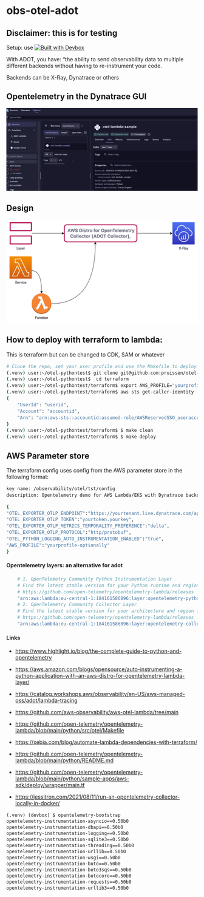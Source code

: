 # obs-otel-adot
## Disclaimer: this is for testing
Setup: use [![Built with Devbox](https://www.jetify.com/img/devbox/shield_galaxy.svg)](https://www.jetify.com/devbox/docs/contributor-quickstart/)

With ADOT, you have: “the ability to send observability data to multiple different backends without having to re-instrument your code.

Backends can be X-Ray, Dynatrace or others

## Opentelemetry in the Dynatrace GUI
![Alt text](docs/images/result.png?raw=true "Adot Dynatrace")

## Design
![Alt text](docs/images/adot-layer.png?raw=true "Adot Dynatrace")

## How to deploy with terraform to lambda:
This is terraform but can be changed to CDK, SAM or whatever
```bash
# Clone the repo, set your user profile and use the Makefile to deploy the lambda
(.venv) user:~/otel-pythontest$ git clone git@github.com:pruissen/otel-pythontest.git
(.venv) user:~/otel-pythontest$  cd terraform
(.venv) user:~/otel-pythontest/terraform$ export AWS_PROFILE="yourprofile"
(.venv) user:~/otel-pythontest/terraform$ aws sts get-caller-identity
{
    "UserId": "userid",
    "Account": "accountid",
    "Arn": "arn:aws:sts::accountid:assumed-role/AWSReservedSSO_useraccountname"
}
(.venv) user:~/otel-pythontest/terraform$ $ make clean
(.venv) user:~/otel-pythontest/terraform$ $ make deploy
```
## AWS Parameter store
The terraform config uses config from the AWS parameter store in the following format:
```bash
key name: /observability/otel/tst/config
description: Opentelemetry demo for AWS Lambda/EKS with Dynatrace backend
```
```bash
{
"OTEL_EXPORTER_OTLP_ENDPOINT":"https://yourtenant.live.dynatrace.com/api/v2/otlp",
"OTEL_EXPORTER_OTLP_TOKEN":"yourtoken.yourkey",
"OTEL_EXPORTER_OTLP_METRICS_TEMPORALITY_PREFERENCE":"delta",
"OTEL_EXPORTER_OTLP_PROTOCOL":"http/protobuf",
"OTEL_PYTHON_LOGGING_AUTO_INSTRUMENTATION_ENABLED":"true",
"AWS_PROFILE":"yourprofile-optionally"
}
```


#### Opentelemetry layers: an alternative for adot
```bash
    # 1. OpenTelemetry Community Python Instrumentation Layer
    # Find the latest stable version for your Python runtime and region from:
    # https://github.com/open-telemetry/opentelemetry-lambda/releases
    "arn:aws:lambda:eu-central-1:184161586896:layer:opentelemetry-python-0_14_0:1", # Example ARN for Python 3.11
    # 2. OpenTelemetry Community Collector Layer
    # Find the latest stable version for your architecture and region from:
    # https://github.com/open-telemetry/opentelemetry-lambda/releases
    "arn:aws:lambda:eu-central-1:184161586896:layer:opentelemetry-collector-amd64-0_15_0:1", # Example ARN for amd64 architecture
```

#### Links
- https://www.highlight.io/blog/the-complete-guide-to-python-and-opentelemetry

- https://aws.amazon.com/blogs/opensource/auto-instrumenting-a-python-application-with-an-aws-distro-for-opentelemetry-lambda-layer/
- https://catalog.workshops.aws/observability/en-US/aws-managed-oss/adot/lambda-tracing
- https://github.com/aws-observability/aws-otel-lambda/tree/main
- https://github.com/open-telemetry/opentelemetry-lambda/blob/main/python/src/otel/Makefile
- https://xebia.com/blog/automate-lambda-dependencies-with-terraform/
- https://github.com/open-telemetry/opentelemetry-lambda/blob/main/python/README.md
- https://github.com/open-telemetry/opentelemetry-lambda/blob/main/python/sample-apps/aws-sdk/deploy/wrapper/main.tf
- https://jessitron.com/2021/08/11/run-an-opentelemetry-collector-locally-in-docker/

``` Testing
(.venv) (devbox) $ opentelemetry-bootstrap
opentelemetry-instrumentation-asyncio==0.50b0
opentelemetry-instrumentation-dbapi==0.50b0
opentelemetry-instrumentation-logging==0.50b0
opentelemetry-instrumentation-sqlite3==0.50b0
opentelemetry-instrumentation-threading==0.50b0
opentelemetry-instrumentation-urllib==0.50b0
opentelemetry-instrumentation-wsgi==0.50b0
opentelemetry-instrumentation-boto==0.50b0
opentelemetry-instrumentation-boto3sqs==0.50b0
opentelemetry-instrumentation-botocore==0.50b0
opentelemetry-instrumentation-requests==0.50b0
opentelemetry-instrumentation-urllib3==0.50b0
```